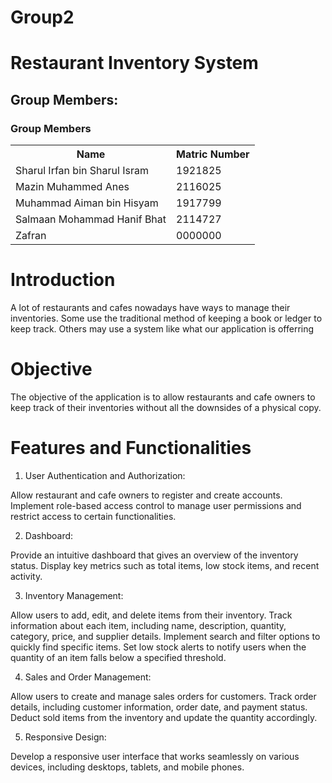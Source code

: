 # Group2
# Restaurant Inventory System
## Group Members:
<h3> Group Members</h3>
<table>
    <tr>
      <th>Name</th>
      <th>Matric Number</th>
    </tr>
    <tr>
      <td>Sharul Irfan bin Sharul Isram</td>
      <td>1921825</td>
    </tr>
    <tr>
      <td>Mazin Muhammed Anes</td>
      <td>2116025</td>
    </tr>
    <tr>
      <td>Muhammad Aiman bin Hisyam</td>
      <td>1917799</td>
    </tr>
    <tr>
      <td>Salmaan Mohammad Hanif Bhat</td>
      <td>2114727</td>
    </tr>
    <tr>
      <td>Zafran</td>
      <td>0000000</td>
    </tr>
</table>

# Introduction
A lot of restaurants and cafes nowadays have ways to manage their inventories. Some use the traditional method of keeping a book or ledger to keep track. Others may use a system like what our application is offerring

# Objective
The objective of the application is to allow restaurants and cafe owners to keep track of their inventories without all the downsides of a physical copy.

# Features and Functionalities 

1. User Authentication and Authorization:

Allow restaurant and cafe owners to register and create accounts.
Implement role-based access control to manage user permissions and restrict access to certain functionalities.

2. Dashboard:

Provide an intuitive dashboard that gives an overview of the inventory status.
Display key metrics such as total items, low stock items, and recent activity.

3. Inventory Management:

Allow users to add, edit, and delete items from their inventory.
Track information about each item, including name, description, quantity, category, price, and supplier details.
Implement search and filter options to quickly find specific items.
Set low stock alerts to notify users when the quantity of an item falls below a specified threshold.

4. Sales and Order Management:

Allow users to create and manage sales orders for customers.
Track order details, including customer information, order date, and payment status.
Deduct sold items from the inventory and update the quantity accordingly.

5. Responsive Design:

Develop a responsive user interface that works seamlessly on various devices, including desktops, tablets, and mobile phones.
